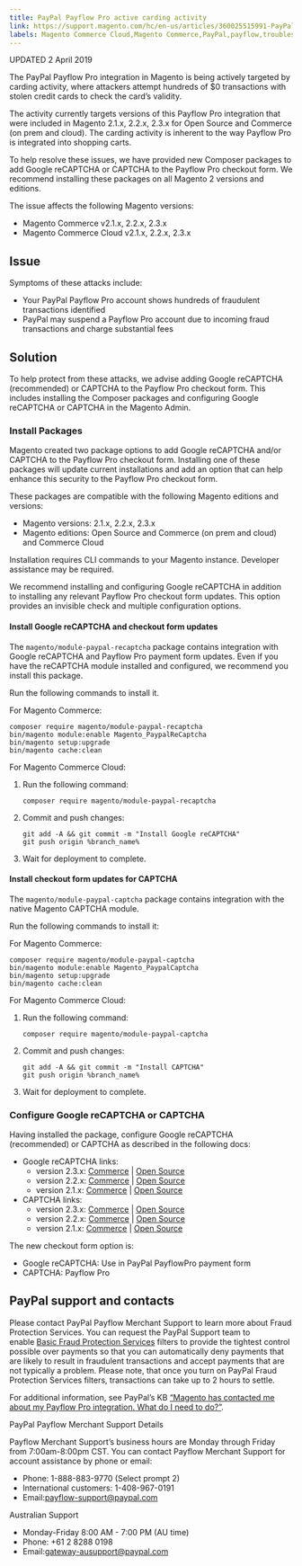 ```yaml
---
title: PayPal Payflow Pro active carding activity
link: https://support.magento.com/hc/en-us/articles/360025515991-PayPal-Payflow-Pro-active-carding-activity
labels: Magento Commerce Cloud,Magento Commerce,PayPal,payflow,troubleshooting,2.3.x,2.2.x,2.1.x,carding
---
```


<p>UPDATED 2 April 2019</p>
<p>The PayPal Payflow Pro integration in Magento is being actively targeted by carding activity, where attackers attempt hundreds of $0 transactions with stolen credit cards to check the card’s validity.</p>
<p>The activity currently targets versions of this Payflow Pro integration that were included in Magento 2.1.x, 2.2.x, 2.3.x for Open Source and Commerce (on prem and cloud). The carding activity is inherent to the way Payflow Pro is integrated into shopping carts.</p>
<p class="info">To help resolve these issues, we have provided new Composer packages to add Google reCAPTCHA or CAPTCHA to the Payflow Pro checkout form. We recommend installing these packages on all Magento 2 versions and editions.</p>
<p>The issue affects the following Magento versions:</p>
<ul>
<li>Magento Commerce v2.1.x, 2.2.x, 2.3.x</li>
<li>Magento Commerce Cloud v2.1.x, 2.2.x, 2.3.x</li>
</ul>
<h2>Issue</h2>
<p>Symptoms of these attacks include:</p>
<ul>
<li>Your PayPal Payflow Pro account shows hundreds of fraudulent transactions identified</li>
<li>PayPal may suspend a Payflow Pro account due to incoming fraud transactions and charge substantial fees</li>
</ul>
<h2>Solution</h2>
<p>To help protect from these attacks, we advise adding Google reCAPTCHA (recommended) or CAPTCHA to the Payflow Pro checkout form. This includes installing the Composer packages and configuring Google reCAPTCHA or CAPTCHA in the Magento Admin.</p>
<h3>Install Packages</h3>
<p>Magento created two package options to add Google reCAPTCHA and/or CAPTCHA to the Payflow Pro checkout form. Installing one of these packages will update current installations and add an option that can help enhance this security to the Payflow Pro checkout form.</p>
<p>These packages are compatible with the following Magento editions and versions:</p>
<ul>
<li>Magento versions: 2.1.x, 2.2.x, 2.3.x </li>
<li>Magento editions: Open Source and Commerce (on prem and cloud) and Commerce Cloud</li>
</ul>
<p>Installation requires CLI commands to your Magento instance. Developer assistance may be required.</p>
<p class="info">We recommend installing and configuring Google reCAPTCHA in addition to installing any relevant Payflow Pro checkout form updates. This option provides an invisible check and multiple configuration options. </p>
<h4>Install Google reCAPTCHA and checkout form updates</h4>
<p>The <code>magento/module-paypal-recaptcha</code> package contains integration with Google reCAPTCHA and Payflow Pro payment form updates. Even if you have the reCAPTCHA module installed and configured, we recommend you install this package.</p>
<p>Run the following commands to install it.</p>
<p>For Magento Commerce:</p>
<pre><code class="language-bash">composer require magento/module-paypal-recaptcha
bin/magento module:enable Magento_PaypalReCaptcha
bin/magento setup:upgrade
bin/magento cache:clean<br/></code></pre>
<p>For Magento Commerce Cloud:</p>
<ol>
<li>Run the following command:
<pre><code class="language-bash">composer require magento/module-paypal-recaptcha</code></pre>
</li>
<li>Commit and push changes:
<pre><code class="language-bash">git add -A &amp;&amp; git commit -m "Install Google reCAPTCHA"
git push origin %branch_name%</code></pre>
</li>
<li>Wait for deployment to complete.</li>
</ol>
<h4>Install checkout form updates for CAPTCHA</h4>
<p>The <code>magento/module-paypal-captcha</code> package contains integration with the native Magento CAPTCHA module.</p>
<p>Run the following commands to install it:</p>
<p>For Magento Commerce:</p>
<pre><code class="language-bash">composer require magento/module-paypal-captcha
bin/magento module:enable Magento_PaypalCaptcha
bin/magento setup:upgrade
bin/magento cache:clean<br/></code></pre>
<p>For Magento Commerce Cloud:</p>
<ol>
<li>Run the following command:
<pre><code class="language-bash">composer require magento/module-paypal-captcha</code></pre>
</li>
<li>Commit and push changes:
<pre><code class="language-bash">git add -A &amp;&amp; git commit -m "Install CAPTCHA"
git push origin %branch_name%</code></pre>
</li>
<li>Wait for deployment to complete.</li>
</ol>
<h3>Configure Google reCAPTCHA or CAPTCHA</h3>
<p>Having installed the package, configure Google reCAPTCHA (recommended) or CAPTCHA as described in the following docs:</p>
<ul>
<li>Google reCAPTCHA links:
<ul>
<li>version 2.3.x: <a href="https://docs.magento.com/m2/ee/user_guide/stores/security-google-recaptcha.html">Commerce</a> | <a href="https://docs.magento.com/m2/ce/user_guide/stores/security-google-recaptcha.html">Open Source</a>
</li>
<li>version 2.2.x: <a href="https://docs.magento.com/m2/2.2/ee/user_guide/stores/security-google-recaptcha.html">Commerce</a> | <a href="https://docs.magento.com/m2/2.2/ce/user_guide/stores/security-google-recaptcha.html">Open Source</a>
</li>
<li>version 2.1.x: <a href="https://docs.magento.com/m2/2.1/ee/user_guide/stores/security-google-recaptcha.html">Commerce</a> | <a href="https://docs.magento.com/m2/2.1/ce/user_guide/stores/security-google-recaptcha.html">Open Source</a>
</li>
</ul>
</li>
<li>CAPTCHA links:
<ul>
<li>version 2.3.x: <a href="https://docs.magento.com/m2/ee/user_guide/stores/security-captcha.html">Commerce</a> | <a href="https://docs.magento.com/m2/ce/user_guide/stores/security-captcha.html">Open Source</a>
</li>
<li>version 2.2.x: <a href="https://docs.magento.com/m2/2.2/ee/user_guide/stores/security-captcha.html">Commerce</a> | <a href="https://docs.magento.com/m2/2.2/ce/user_guide/stores/security-captcha.html">Open Source</a>
</li>
<li>version 2.1.x: <a href="https://docs.magento.com/m2/2.1/ee/user_guide/stores/security-captcha.html">Commerce</a> | <a href="https://docs.magento.com/m2/2.1/ce/user_guide/stores/security-captcha.html">Open Source</a>
</li>
</ul>
</li>
</ul>
<p>The new checkout form option is:</p>
<ul>
<li>Google reCAPTCHA: Use in PayPal PayflowPro payment form </li>
<li>CAPTCHA: Payflow Pro</li>
</ul>
<h2>PayPal support and contacts</h2>
<p>Please contact PayPal Payflow Merchant Support to learn more about Fraud Protection Services. You can request the PayPal Support team to enable <a href="https://developer.paypal.com/docs/classic/payflow/fraud-protection/#how-fraud-protection-services-protect-you">Basic Fraud Protection Services</a> filters to provide the tightest control possible over payments so that you can automatically deny payments that are likely to result in fraudulent transactions and accept payments that are not typically a problem. Please note, that once you turn on PayPal Fraud Protection Services filters, transactions can take up to 2 hours to settle.</p>
<p class="info">For additional information, see PayPal’s KB <a href="https://www.paypal.com/us/smarthelp/article/ts2242">“Magento has contacted me about my Payflow Pro integration. What do I need to do?”</a>.</p>
<p>PayPal Payflow Merchant Support Details</p>
<p>Payflow Merchant Support’s business hours are Monday through Friday from 7:00am-8:00pm CST. You can contact Payflow Merchant Support for account assistance by phone or email:</p>
<ul>
<li>Phone: 1-888-883-9770 (Select prompt 2) </li>
<li>International customers: 1-408-967-0191</li>
<li>Email:<a href="mailto:payflow-support@paypal.com">payflow-support@paypal.com</a>
</li>
</ul>
<p>Australian Support</p>
<ul>
<li>Monday-Friday 8:00 AM - 7:00 PM (AU time)</li>
<li>Phone: +61 2 8288 0198</li>
<li>Email:<a href="mailto:gateway-ausupport@paypal.com">gateway-ausupport@paypal.com</a>
</li>
</ul>
<p> </p>